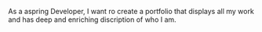 As a aspring Developer, I want ro create a portfolio that displays all my work and has deep and enriching discription 
of who I am. 
